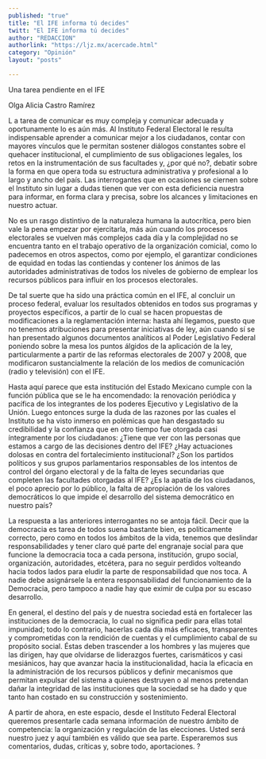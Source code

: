 ```yaml
---
published: "true"
title: "El IFE informa tú decides"
twitt: "El IFE informa tú decides"
author: "REDACCION"
authorlink: "https://ljz.mx/acercade.html"
category: "Opinión"
layout: "posts"

---
```



  Una tarea pendiente en el IFE 



  Olga Alicia Castro Ramírez



  L a tarea de comunicar es muy compleja y comunicar adecuada y oportunamente lo es aún más. Al Instituto Federal Electoral le resulta indispensable aprender a comunicar mejor a los ciudadanos, contar con mayores vínculos que le permitan sostener diálogos constantes sobre el quehacer institucional, el cumplimiento de sus obligaciones legales, los retos en la instrumentación de sus facultades y, ¿por qué no?, debatir sobre la forma en que opera toda su estructura administrativa y profesional a lo largo y ancho del país. Las interrogantes que en ocasiones se ciernen sobre el Instituto sin lugar a dudas tienen que ver con esta deficiencia nuestra para informar, en forma clara y precisa, sobre los alcances y limitaciones en nuestro actuar.



  No es un rasgo distintivo de la naturaleza humana la autocrítica, pero bien vale la pena empezar por ejercitarla, más aún cuando los procesos electorales se vuelven más complejos cada día y la complejidad no se encuentra tanto en el trabajo operativo de la organización comicial, como lo padecemos en otros aspectos, como por ejemplo, el garantizar condiciones de equidad en todas las contiendas y contener los ánimos de las autoridades administrativas de todos los niveles de gobierno de emplear los recursos públicos para influir en los procesos electorales.



  De tal suerte que ha sido una práctica común en el IFE, al concluir un proceso federal, evaluar los resultados obtenidos en todos sus programas y proyectos específicos, a partir de lo cual se hacen propuestas de modificaciones a la reglamentación interna: hasta ahí llegamos, puesto que no tenemos atribuciones para presentar iniciativas de ley, aún cuando sí se han presentado algunos documentos analíticos al Poder Legislativo Federal poniendo sobre la mesa los puntos álgidos de la aplicación de la ley, particularmente a partir de las reformas electorales de 2007 y 2008, que modificaron sustancialmente la relación de los medios de comunicación (radio y televisión) con el IFE.



  Hasta aquí parece que esta institución del Estado Mexicano cumple con la función pública que se le ha encomendado: la renovación periódica y pacífica de los integrantes de los poderes Ejecutivo y Legislativo de la Unión. Luego entonces surge la duda de las razones por las cuales el Instituto se ha visto inmerso en polémicas que han desgastado su credibilidad y la confianza que en otro tiempo fue otorgada casi íntegramente por los ciudadanos: ¿Tiene que ver con las personas que estamos a cargo de las decisiones dentro del IFE? ¿Hay actuaciones dolosas en contra del fortalecimiento institucional? ¿Son los partidos políticos y sus grupos parlamentarios responsables de los intentos de control del órgano electoral y de la falta de leyes secundarias que completen las facultades otorgadas al IFE? ¿Es la apatía de los ciudadanos, el poco aprecio por lo público, la falta de apropiación de los valores democráticos lo que impide el desarrollo del sistema democrático en nuestro país?



  La respuesta a las anteriores interrogantes no se antoja fácil. Decir que la democracia es tarea de todos suena bastante bien, es políticamente correcto, pero como en todos los ámbitos de la vida, tenemos que deslindar responsabilidades y tener claro qué parte del engranaje social para que funcione la democracia toca a cada persona, institución, grupo social, organización, autoridades, etcétera, para no seguir perdidos volteando hacia todos lados para eludir la parte de responsabilidad que nos toca. A nadie debe asignársele la entera responsabilidad del funcionamiento de la Democracia, pero tampoco a nadie hay que eximir de culpa por su escaso desarrollo.



  En general, el destino del país y de nuestra sociedad está en fortalecer las instituciones de la democracia, lo cual no significa pedir para ellas total impunidad; todo lo contrario, hacerlas cada día más eficaces, transparentes y comprometidas con la rendición de cuentas y el cumplimiento cabal de su propósito social. Éstas deben trascender a los hombres y las mujeres que las dirigen, hay que olvidarse de liderazgos fuertes, carismáticos y casi mesiánicos, hay que avanzar hacia la institucionalidad, hacia la eficacia en la administración de los recursos públicos y definir mecanismos que permitan expulsar del sistema a quienes destruyen o al menos pretendan dañar la integridad de las instituciones que la sociedad se ha dado y que tanto han costado en su construcción y sostenimiento.



  A partir de ahora, en este espacio, desde el Instituto Federal Electoral queremos presentarle cada semana información de nuestro ámbito de competencia: la organización y regulación de las elecciones. Usted será nuestro juez y aquí también es válido que sea parte. Esperaremos sus comentarios, dudas, críticas y, sobre todo, aportaciones. ?

